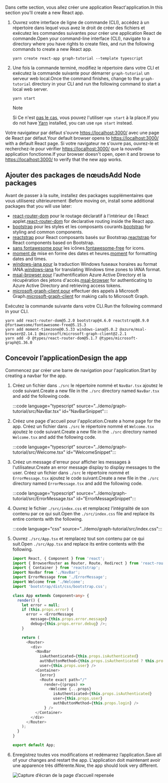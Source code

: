 <!-- markdownlint-disable MD002 MD041 -->

<span data-ttu-id="08ebb-101">Dans cette section, vous allez créer une application React'application.</span><span class="sxs-lookup"><span data-stu-id="08ebb-101">In this section you'll create a new React app.</span></span>

1. <span data-ttu-id="08ebb-102">Ouvrez votre interface de ligne de commande (CLI), accédez à un répertoire dans lequel vous avez le droit de créer des fichiers et exécutez les commandes suivantes pour créer une application React de commande.</span><span class="sxs-lookup"><span data-stu-id="08ebb-102">Open your command-line interface (CLI), navigate to a directory where you have rights to create files, and run the following commands to create a new React app.</span></span>

    ```Shell
    yarn create react-app graph-tutorial --template typescript
    ```

1. <span data-ttu-id="08ebb-103">Une fois la commande terminé, modifiez le répertoire dans votre CLI et exécutez la commande suivante pour démarrer `graph-tutorial` un serveur web local.</span><span class="sxs-lookup"><span data-stu-id="08ebb-103">Once the command finishes, change to the `graph-tutorial` directory in your CLI and run the following command to start a local web server.</span></span>

    ```Shell
    yarn start
    ```

    > [!NOTE]
    > <span data-ttu-id="08ebb-104">Si Ce n'est [pas le cas,](https://yarnpkg.com/) vous pouvez l'utiliser `npm start` à la place.</span><span class="sxs-lookup"><span data-stu-id="08ebb-104">If you do not have [Yarn](https://yarnpkg.com/) installed, you can use `npm start` instead.</span></span>

<span data-ttu-id="08ebb-105">Votre navigateur par défaut s'ouvre [https://localhost:3000/](https://localhost:3000) avec une page de React par défaut.</span><span class="sxs-lookup"><span data-stu-id="08ebb-105">Your default browser opens to [https://localhost:3000/](https://localhost:3000) with a default React page.</span></span> <span data-ttu-id="08ebb-106">Si votre navigateur ne s'ouvre pas, ouvrez-le et recherchez-le pour vérifier [https://localhost:3000/](https://localhost:3000) que la nouvelle application fonctionne.</span><span class="sxs-lookup"><span data-stu-id="08ebb-106">If your browser doesn't open, open it and browse to [https://localhost:3000/](https://localhost:3000) to verify that the new app works.</span></span>

## <a name="add-node-packages"></a><span data-ttu-id="08ebb-107">Ajouter des packages de nœuds</span><span class="sxs-lookup"><span data-stu-id="08ebb-107">Add Node packages</span></span>

<span data-ttu-id="08ebb-108">Avant de passer à la suite, installez des packages supplémentaires que vous utiliserez ultérieurement :</span><span class="sxs-lookup"><span data-stu-id="08ebb-108">Before moving on, install some additional packages that you will use later:</span></span>

- <span data-ttu-id="08ebb-109">[react-router-dom](https://github.com/ReactTraining/react-router) pour le routage déclaratif à l'intérieur de l React applet.</span><span class="sxs-lookup"><span data-stu-id="08ebb-109">[react-router-dom](https://github.com/ReactTraining/react-router) for declarative routing inside the React app.</span></span>
- <span data-ttu-id="08ebb-110">[bootstrap](https://github.com/twbs/bootstrap) pour les styles et les composants courants.</span><span class="sxs-lookup"><span data-stu-id="08ebb-110">[bootstrap](https://github.com/twbs/bootstrap) for styling and common components.</span></span>
- <span data-ttu-id="08ebb-111">[reactstrap](https://github.com/reactstrap/reactstrap) pour React composants basés sur Bootstrap.</span><span class="sxs-lookup"><span data-stu-id="08ebb-111">[reactstrap](https://github.com/reactstrap/reactstrap) for React components based on Bootstrap.</span></span>
- <span data-ttu-id="08ebb-112">[sans fontawesome pour](https://github.com/FortAwesome/Font-Awesome) les icônes.</span><span class="sxs-lookup"><span data-stu-id="08ebb-112">[fontawesome-free](https://github.com/FortAwesome/Font-Awesome) for icons.</span></span>
- <span data-ttu-id="08ebb-113">[moment de](https://github.com/moment/moment) mise en forme des dates et heures.</span><span class="sxs-lookup"><span data-stu-id="08ebb-113">[moment](https://github.com/moment/moment) for formatting dates and times.</span></span>
- <span data-ttu-id="08ebb-114">[windows-iana pour](https://github.com/rubenillodo/windows-iana) la traduction Windows fuseaux horaires au format IANA.</span><span class="sxs-lookup"><span data-stu-id="08ebb-114">[windows-iana](https://github.com/rubenillodo/windows-iana) for translating Windows time zones to IANA format.</span></span>
- <span data-ttu-id="08ebb-115">[msal-browser pour](https://github.com/AzureAD/microsoft-authentication-library-for-js/tree/dev/lib/msal-browser) l'authentification Azure Active Directory et la récupération des jetons d'accès.</span><span class="sxs-lookup"><span data-stu-id="08ebb-115">[msal-browser](https://github.com/AzureAD/microsoft-authentication-library-for-js/tree/dev/lib/msal-browser) for authenticating to Azure Active Directory and retrieving access tokens.</span></span>
- <span data-ttu-id="08ebb-116">[microsoft-graph-client pour](https://github.com/microsoftgraph/msgraph-sdk-javascript) effectuer des appels à Microsoft Graph.</span><span class="sxs-lookup"><span data-stu-id="08ebb-116">[microsoft-graph-client](https://github.com/microsoftgraph/msgraph-sdk-javascript) for making calls to Microsoft Graph.</span></span>

<span data-ttu-id="08ebb-117">Exécutez la commande suivante dans votre CLI.</span><span class="sxs-lookup"><span data-stu-id="08ebb-117">Run the following command in your CLI.</span></span>

```Shell
yarn add react-router-dom@5.2.0 bootstrap@4.6.0 reactstrap@8.9.0 @fortawesome/fontawesome-free@5.15.3
yarn add moment-timezone@0.5.33 windows-iana@5.0.2 @azure/msal-browser@2.14.1 @microsoft/microsoft-graph-client@2.2.1
yarn add -D @types/react-router-dom@5.1.7 @types/microsoft-graph@1.36.0
```

## <a name="design-the-app"></a><span data-ttu-id="08ebb-118">Concevoir l’application</span><span class="sxs-lookup"><span data-stu-id="08ebb-118">Design the app</span></span>

<span data-ttu-id="08ebb-119">Commencez par créer une barre de navigation pour l'application.</span><span class="sxs-lookup"><span data-stu-id="08ebb-119">Start by creating a navbar for the app.</span></span>

1. <span data-ttu-id="08ebb-120">Créez un fichier dans `./src` le répertoire nommé et `NavBar.tsx` ajoutez le code suivant.</span><span class="sxs-lookup"><span data-stu-id="08ebb-120">Create a new file in the `./src` directory named `NavBar.tsx` and add the following code.</span></span>

    :::code language="typescript" source="../demo/graph-tutorial/src/NavBar.tsx" id="NavBarSnippet":::

1. <span data-ttu-id="08ebb-121">Créez une page d'accueil pour l'application.</span><span class="sxs-lookup"><span data-stu-id="08ebb-121">Create a home page for the app.</span></span> <span data-ttu-id="08ebb-122">Créez un fichier dans `./src` le répertoire nommé et `Welcome.tsx` ajoutez le code suivant.</span><span class="sxs-lookup"><span data-stu-id="08ebb-122">Create a new file in the `./src` directory named `Welcome.tsx` and add the following code.</span></span>

    :::code language="typescript" source="../demo/graph-tutorial/src/Welcome.tsx" id="WelcomeSnippet":::

1. <span data-ttu-id="08ebb-123">Créez un message d'erreur pour afficher les messages à l'utilisateur.</span><span class="sxs-lookup"><span data-stu-id="08ebb-123">Create an error message display to display messages to the user.</span></span> <span data-ttu-id="08ebb-124">Créez un fichier dans `./src` le répertoire nommé et `ErrorMessage.tsx` ajoutez le code suivant.</span><span class="sxs-lookup"><span data-stu-id="08ebb-124">Create a new file in the `./src` directory named `ErrorMessage.tsx` and add the following code.</span></span>

    :::code language="typescript" source="../demo/graph-tutorial/src/ErrorMessage.tsx" id="ErrorMessageSnippet":::

1. <span data-ttu-id="08ebb-125">Ouvrez le fichier `./src/index.css` et remplacez l’intégralité de son contenu par ce qui suit.</span><span class="sxs-lookup"><span data-stu-id="08ebb-125">Open the `./src/index.css` file and replace its entire contents with the following.</span></span>

    :::code language="css" source="../demo/graph-tutorial/src/index.css":::

1. <span data-ttu-id="08ebb-126">Ouvrez `./src/App.tsx` et remplacez tout son contenu par ce qui suit.</span><span class="sxs-lookup"><span data-stu-id="08ebb-126">Open `./src/App.tsx` and replace its entire contents with the following.</span></span>

    ```typescript
    import React, { Component } from 'react';
    import { BrowserRouter as Router, Route, Redirect } from 'react-router-dom';
    import { Container } from 'reactstrap';
    import NavBar from './NavBar';
    import ErrorMessage from './ErrorMessage';
    import Welcome from './Welcome';
    import 'bootstrap/dist/css/bootstrap.css';

    class App extends Component<any> {
      render() {
        let error = null;
        if (this.props.error) {
          error = <ErrorMessage
            message={this.props.error.message}
            debug={this.props.error.debug} />;
        }

        return (
          <Router>
            <div>
              <NavBar
                isAuthenticated={this.props.isAuthenticated}
                authButtonMethod={this.props.isAuthenticated ? this.props.logout : this.props.login}
                user={this.props.user} />
              <Container>
                {error}
                <Route exact path="/"
                  render={(props) =>
                    <Welcome {...props}
                      isAuthenticated={this.props.isAuthenticated}
                      user={this.props.user}
                      authButtonMethod={this.props.login} />
                  } />
              </Container>
            </div>
          </Router>
        );
      }
    }

    export default App;
    ```

1. <span data-ttu-id="08ebb-127">Enregistrez toutes vos modifications et redémarrez l’application.</span><span class="sxs-lookup"><span data-stu-id="08ebb-127">Save all of your changes and restart the app.</span></span> <span data-ttu-id="08ebb-128">L'application doit maintenant avoir une apparence très différente.</span><span class="sxs-lookup"><span data-stu-id="08ebb-128">Now, the app should look very different.</span></span>

    ![Capture d’écran de la page d’accueil repensée](images/create-app-01.png)
